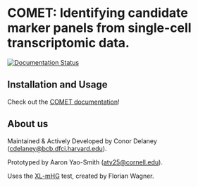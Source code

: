 # COMET: Identifying candidate marker panels from single-cell transcriptomic data.

[![Documentation Status](https://readthedocs.org/projects/hgmd/badge/?version=latest)](https://hgmd.readthedocs.io/en/latest/?badge=latest)

## Installation and Usage
  Check out the [COMET documentation](https://hgmd.readthedocs.io/en/latest/)!

## About us

  Maintained & Actively Developed by Conor Delaney (cdelaney@bcb.dfci.harvard.edu).

  Prototyped by Aaron Yao-Smith (aty25@cornell.edu).
  
  Uses the [XL-mHG](https://github.com/flo-compbio/xlmhg) test, created by Florian Wagner.
